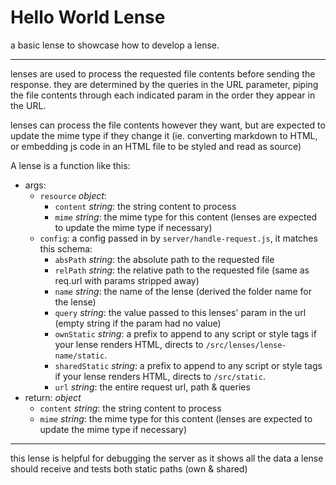 # Hello World Lense

a basic lense to showcase how to develop a lense.

---

lenses are used to process the requested file contents before sending the response.  they are determined by the queries in the URL parameter, piping the file contents through each indicated param in the order they appear in the URL.

lenses can process the file contents however they want, but are expected to update the mime type if they change it (ie. converting markdown to HTML, or embedding js code in an HTML file to be styled and read as source)

A lense is a function like this:

- args:
  - `resource` _object_:
    - `content` _string_: the string content to process
    - `mime` _string_: the mime type for this content (lenses are expected to update the mime type if necessary)
  - `config`: a config passed in by `server/handle-request.js`, it matches this schema:
    - `absPath` _string_: the absolute path to the requested file
    - `relPath` _string_: the relative path to the requested file (same as req.url with params stripped away)
    - `name` _string_: the name of the lense (derived the folder name for the lense)
    - `query` _string_: the value passed to this lenses' param in the url (empty string if the param had no value)
    - `ownStatic` _string_: a prefix to append to any script or style tags if your lense renders HTML, directs to `/src/lenses/lense-name/static`.
    - `sharedStatic` _string_: a prefix to append to any script or style tags if your lense renders HTML, directs to `/src/static`.
    - `url` _string_: the entire request url, path & queries
- return: _object_
    - `content` _string_: the string content to process
    - `mime` _string_: the mime type for this content (lenses are expected to update the mime type if necessary)

---

this lense is helpful for debugging the server as it shows all the data a lense should receive and tests both static paths (own & shared)
